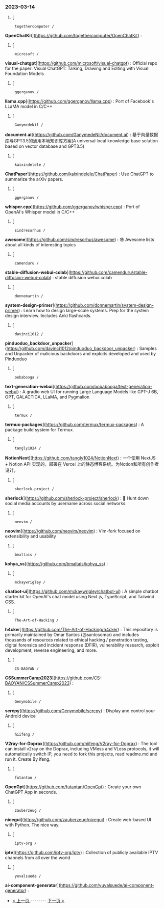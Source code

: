 ### 2023-03-14 
1. [
    

        togethercomputer /
**OpenChatKit**](https://github.com/togethercomputer/OpenChatKit) : 
1. [
    

        microsoft /
**visual-chatgpt**](https://github.com/microsoft/visual-chatgpt) : Official repo for the paper: Visual ChatGPT: Talking, Drawing and Editing with Visual Foundation Models
1. [
    

        ggerganov /
**llama.cpp**](https://github.com/ggerganov/llama.cpp) : Port of Facebook's LLaMA model in C/C++
1. [
    

        GanymedeNil /
**document.ai**](https://github.com/GanymedeNil/document.ai) : 基于向量数据库与GPT3.5的通用本地知识库方案(A universal local knowledge base solution based on vector database and GPT3.5)
1. [
    

        kaixindelele /
**ChatPaper**](https://github.com/kaixindelele/ChatPaper) : Use ChatGPT to summarize the arXiv papers.
1. [
    

        ggerganov /
**whisper.cpp**](https://github.com/ggerganov/whisper.cpp) : Port of OpenAI's Whisper model in C/C++
1. [
    

        sindresorhus /
**awesome**](https://github.com/sindresorhus/awesome) : 😎 Awesome lists about all kinds of interesting topics
1. [
    

        camenduru /
**stable-diffusion-webui-colab**](https://github.com/camenduru/stable-diffusion-webui-colab) : stable diffusion webui colab
1. [
    

        donnemartin /
**system-design-primer**](https://github.com/donnemartin/system-design-primer) : Learn how to design large-scale systems. Prep for the system design interview. Includes Anki flashcards.
1. [
    

        davinci1012 /
**pinduoduo_backdoor_unpacker**](https://github.com/davinci1012/pinduoduo_backdoor_unpacker) : Samples and Unpacker of malicious backdoors and exploits developed and used by Pinduoduo
1. [
    

        oobabooga /
**text-generation-webui**](https://github.com/oobabooga/text-generation-webui) : A gradio web UI for running Large Language Models like GPT-J 6B, OPT, GALACTICA, LLaMA, and Pygmalion.
1. [
    

        termux /
**termux-packages**](https://github.com/termux/termux-packages) : A package build system for Termux.
1. [
    

        tangly1024 /
**NotionNext**](https://github.com/tangly1024/NotionNext) : 一个使用 NextJS + Notion API 实现的，部署在 Vercel 上的静态博客系统。为Notion和所有创作者设计。
1. [
    

        sherlock-project /
**sherlock**](https://github.com/sherlock-project/sherlock) : 🔎 Hunt down social media accounts by username across social networks
1. [
    

        neovim /
**neovim**](https://github.com/neovim/neovim) : Vim-fork focused on extensibility and usability
1. [
    

        bmaltais /
**kohya_ss**](https://github.com/bmaltais/kohya_ss) : 
1. [
    

        mckaywrigley /
**chatbot-ui**](https://github.com/mckaywrigley/chatbot-ui) : A simple chatbot starter kit for OpenAI's chat model using Next.js, TypeScript, and Tailwind CSS.
1. [
    

        The-Art-of-Hacking /
**h4cker**](https://github.com/The-Art-of-Hacking/h4cker) : This repository is primarily maintained by Omar Santos (@santosomar) and includes thousands of resources related to ethical hacking / penetration testing, digital forensics and incident response (DFIR), vulnerability research, exploit development, reverse engineering, and more.
1. [
    

        CS-BAOYAN /
**CSSummerCamp2023**](https://github.com/CS-BAOYAN/CSSummerCamp2023) : 
1. [
    

        Genymobile /
**scrcpy**](https://github.com/Genymobile/scrcpy) : Display and control your Android device
1. [
    

        hiifeng /
**V2ray-for-Doprax**](https://github.com/hiifeng/V2ray-for-Doprax) : The tool can install v2ray on the Doprax, including VMess and VLess protocols, it will automatically switch IP, you need to fork this projects, read readme.md and run it. Create By ifeng.
1. [
    

        futantan /
**OpenGpt**](https://github.com/futantan/OpenGpt) : Create your own ChatGPT App in seconds.
1. [
    

        zauberzeug /
**nicegui**](https://github.com/zauberzeug/nicegui) : Create web-based UI with Python. The nice way.
1. [
    

        iptv-org /
**iptv**](https://github.com/iptv-org/iptv) : Collection of publicly available IPTV channels from all over the world
1. [
    

        yuvalsuede /
**ai-component-generator**](https://github.com/yuvalsuede/ai-component-generator) :  

- [ < 上一页 ](https://github.com/able8/github-trending-daily-record/blob/master/2023-03-13.md) -------- [ 下一页 > ](https://github.com/able8/github-trending-daily-record/blob/master/2023-03-15.md)